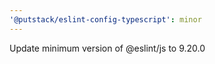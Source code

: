 ```yaml
---
'@putstack/eslint-config-typescript': minor
---
```


Update minimum version of @eslint/js to 9.20.0
